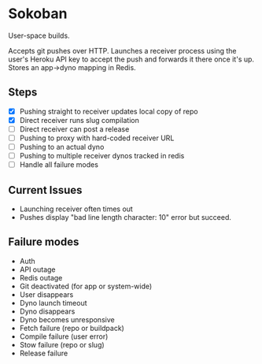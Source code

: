 # Sokoban

User-space builds.

Accepts git pushes over HTTP. Launches a receiver process using the
user's Heroku API key to accept the push and forwards it there once
it's up. Stores an app->dyno mapping in Redis.

## Steps

* [X] Pushing straight to receiver updates local copy of repo
* [X] Direct receiver runs slug compilation
* [ ] Direct receiver can post a release
* [ ] Pushing to proxy with hard-coded receiver URL
* [ ] Pushing to an actual dyno
* [ ] Pushing to multiple receiver dynos tracked in redis
* [ ] Handle all failure modes

## Current Issues

* Launching receiver often times out
* Pushes display "bad line length character: 10" error but succeed.

## Failure modes

* Auth
* API outage
* Redis outage
* Git deactivated (for app or system-wide)
* User disappears
* Dyno launch timeout
* Dyno disappears
* Dyno becomes unresponsive
* Fetch failure (repo or buildpack)
* Compile failure (user error)
* Stow failure (repo or slug)
* Release failure
